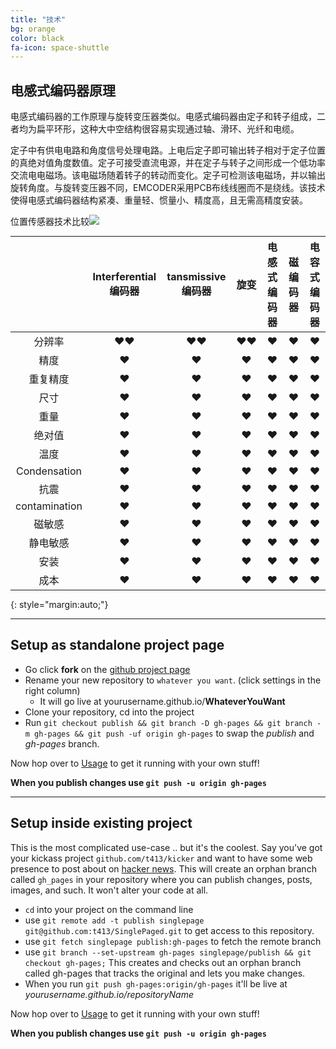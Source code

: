 ```yaml
---
title: "技术"
bg: orange
color: black
fa-icon: space-shuttle
---
```




## 电感式编码器原理

电感式编码器的工作原理与旋转变压器类似。电感式编码器由定子和转子组成，二者均为扁平环形，这种大中空结构很容易实现通过轴、滑环、光纤和电缆。

定子中有供电电路和角度信号处理电路。上电后定子即可输出转子相对于定子位置的真绝对值角度数值。定子可接受直流电源，并在定子与转子之间形成一个低功率交流电电磁场。该电磁场随着转子的转动而变化。定子可检测该电磁场，并以输出旋转角度。与旋转变压器不同，EMCODER采用PCB布线线圈而不是绕线。该技术使得电感式编码器结构紧凑、重量轻、惯量小、精度高，且无需高精度安装。



位置传感器技术比较![](https://www.celeramotion.com/zettlex/wp-content/uploads/sites/7/2019/07/Position-sensors-Technology-comparison.jpg)





<style> table { margin: auto; } </style>

|               | Interferential 编码器 | tansmissive 编码器 |       旋变       | 电感式编码器 | 磁编码器 | 电容式编码器 |
| :-----------: | :-------------------: | :----------------: | :--------------: | :----------: | :------: | :----------: |
|    分辨率     |   &hearts;&hearts;    |  &hearts;&hearts;  | &hearts;&hearts; |   &hearts;   | &hearts; |   &hearts;   |
|     精度      |       &hearts;        |      &hearts;      |     &hearts;     |   &hearts;   | &hearts; |   &hearts;   |
|   重复精度    |       &hearts;        |      &hearts;      |     &hearts;     |   &hearts;   | &hearts; |   &hearts;   |
|     尺寸      |       &hearts;        |      &hearts;      |     &hearts;     |   &hearts;   | &hearts; |   &hearts;   |
|     重量      |       &hearts;        |      &hearts;      |     &hearts;     |   &hearts;   | &hearts; |   &hearts;   |
|    绝对值     |       &hearts;        |      &hearts;      |     &hearts;     |   &hearts;   | &hearts; |   &hearts;   |
|     温度      |       &hearts;        |      &hearts;      |     &hearts;     |   &hearts;   | &hearts; |   &hearts;   |
| Condensation  |       &hearts;        |      &hearts;      |     &hearts;     |   &hearts;   | &hearts; |   &hearts;   |
|     抗震      |       &hearts;        |      &hearts;      |     &hearts;     |   &hearts;   | &hearts; |   &hearts;   |
| contamination |       &hearts;        |      &hearts;      |     &hearts;     |   &hearts;   | &hearts; |   &hearts;   |
|    磁敏感     |       &hearts;        |      &hearts;      |     &hearts;     |   &hearts;   | &hearts; |   &hearts;   |
|   静电敏感    |       &hearts;        |      &hearts;      |     &hearts;     |   &hearts;   | &hearts; |   &hearts;   |
|     安装      |       &hearts;        |      &hearts;      |     &hearts;     |   &hearts;   | &hearts; |   &hearts;   |
|     成本      |       &hearts;        |      &hearts;      |     &hearts;     |   &hearts;   | &hearts; |   &hearts;   |

{: style="margin:auto;"}

-------------------------


## Setup as standalone project page

- Go click **fork** on the [github project page](https://github.com/t413/SinglePaged)
- Rename your new repository to `whatever you want`. (click settings in the right column)
  * It will go live at yourusername.github.io/**WhateverYouWant**
- Clone your repository, cd into the project
- Run `git checkout publish && git branch -D gh-pages && git branch -m gh-pages && git push -uf origin gh-pages` to swap the *publish* and *gh-pages* branch.

Now hop over to [Usage](#usage) to get it running with your own stuff!

**When you publish changes use `git push -u origin gh-pages`**

-------------------------


## Setup inside existing project

This is the most complicated use-case .. but it's the coolest.
Say you've got your kickass project `github.com/t413/kicker` and want to have
some web presence to post about on [hacker news](http://news.ycombinator.com).
This will create an orphan branch called `gh_pages` in your repository
where you can publish changes, posts, images, and such. It won't alter your code at all.

- `cd` into your project on the command line
- use `git remote add -t publish singlepage git@github.com:t413/SinglePaged.git` to get access to this repository.
- use `git fetch singlepage publish:gh-pages` to fetch the remote branch
- use `git branch --set-upstream gh-pages singlepage/publish && git checkout gh-pages;`
  This creates and checks out an orphan branch called gh-pages that tracks the original and lets you make changes.
- When you run `git push gh-pages:origin/gh-pages` it'll be live at *yourusername.github.io/repositoryName*

Now hop over to [Usage](#usage) to get it running with your own stuff!

**When you publish changes use `git push -u origin gh-pages`**

